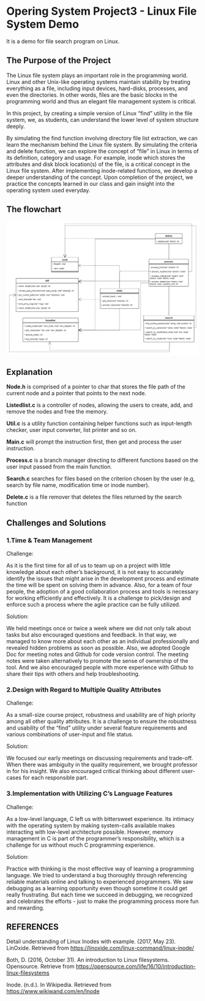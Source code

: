 # Opering System Project3 - Linux File System Demo

It is a demo for file search program on Linux.

## The Purpose of the Project
The Linux file system plays an important role in the programming world. Linux and other Unix-like operating systems maintain stability by treating everything as a file, including input devices, hard-disks, processes, and even the directories. In other words, files are the basic blocks in the programming world and thus an elegant file management system is critical. 

In this project, by creating a simple version of Linux “find” utility in the file system, we, as students, can understand the lower level of system structure deeply. 

By simulating the find function involving directory file list extraction, we can learn the mechanism behind the Linux file system. By simulating the criteria and delete function, we can explore the concept of “file” in Linux in terms of its definition, category and usage. For example, inode which stores the attributes and disk block location(s) of the file, is a critical concept in the Linux file system. After implementing inode-related functions, we develop a deeper understanding of the concept. Upon completion of the project, we practice the concepts learned in our class and gain insight into the operating system used everyday. 

## The flowchart
![image](https://github.com/GFreeDay/Oper-System-Project3/blob/master/image/flowchart.png)

## Explanation
**Node.h** is comprised of a pointer to char that stores the file path of the current node and a pointer that points to the next node. 

**Listedlist.c** is a controller of nodes, allowing the users to create, add, and remove the nodes and free the memory. 

**Util.c** is a utility function containing helper functions such as input-length checker, user input converter, list printer and so on.

**Main.c** will prompt the instruction first, then get and process the user instruction. 

**Process.c** is a branch manager directing to different functions based on the user input passed from the main function. 

**Search.c** searches for files based on the criterion chosen by the user (e.g, search by file name, modification time or inode number).

**Delete.c** is a file remover that deletes the files returned by the search function

## Challenges and Solutions

### 1.Time & Team Management

Challenge: 

As it is the first time for all of us to team up on a project with little knowledge about each other’s background, it is not easy to accurately identify the issues that might arise in the development process and estimate the time will be spent on solving them in advance.
Also, for a team of four people, the adoption of a good collaboration process and tools is necessary for working efficiently and effectively. It is a challenge to pick/design and enforce such a process where the agile practice can be fully utilized.

Solution:

We held meetings once or twice a week where we did not only talk about tasks but also encouraged questions and feedback. In that way, we managed to know more about each other as an individual professionally and revealed hidden problems as soon as possible.
Also, we adopted Google Doc for meeting notes and Github for code version control. The meeting notes were taken alternatively to promote the sense of ownership of the tool. And we also encouraged people with more experience with Github to share their tips with others and help troubleshooting.

### 2.Design with Regard to Multiple Quality Attributes

Challenge: 

As a small-size course project, robustness and usability are of high priority among all other quality attributes. It is a challenge to ensure the robustness and usability of the “find” utility under several feature requirements and various combinations of user-input and file status. 

Solution:

We focused our early meetings on discussing requirements and trade-off. When there was ambiguity in the quality requirement, we brought professor in for his insight. We also encouraged critical thinking about different user-cases for each responsible part.

### 3.Implementation with Utilizing C’s Language Features

Challenge: 

As a low-level language, C left us with bittersweet experience. Its intimacy with the operating system by making system-calls available makes interacting with low-level architecture possible. However, memory management in C is part of the programmer’s responsibility, which is a challenge for us without much C programming experience.

Solution:

Practice with thinking is the most effective way of learning a programming language. We tried to understand a bug thoroughly through referencing reliable materials online and talking to experienced programmers. We saw debugging as a learning opportunity even though sometime it could get really frustrating. But each time we succeed in debugging, we recognized and celebrates the efforts - just to make the programming process more fun and rewarding.

## REFERENCES

Detail understanding of Linux Inodes with example. (2017, May 23). LinOxide. Retrieved from https://linoxide.com/linux-command/linux-inode/

Both, D. (2016, October 31). An introduction to Linux filesystems. Opensource. Retrieve from https://opensource.com/life/16/10/introduction-linux-filesystems 

Inode. (n.d.). In Wikipedia. Retrieved  from https://www.wikiwand.com/en/Inode 
